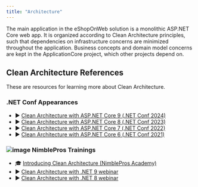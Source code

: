 ```yaml
---
title: "Architecture"
---
```


The main application in the eShopOnWeb solution is a monolithic ASP.NET Core web app. It is organized according to Clean Architecture principles, such that dependencies on infrastructure concerns are minimized throughout the application. Business concepts and domain model concerns are kept in the ApplicationCore project, which other projects depend on.

## Clean Architecture References

These are resources for learning more about Clean Architecture.

### .NET Conf Appearances

- ▶️ [Clean Architecture with ASP.NET Core 9 (.NET Conf 2024)](https://www.youtube.com/watch?v=zw-ZtB1BNl8)
- ▶️ [Clean Architecture with ASP.NET Core 8 (.NET Conf 2023)](https://www.youtube.com/watch?v=yF9SwL0p0Y0)
- ▶️ [Clean Architecture with ASP.NET Core 7 (.NET Conf 2022)](https://www.youtube.com/watch?v=j6u7Pw6dyUw)
- ▶️ [Clean Architecture with ASP.NET Core 6 (.NET Conf 2021)](https://www.youtube.com/watch?v=lkmvnjypENw&ab_channel=dotNET)

### ![image](https://github.com/user-attachments/assets/b8ac5eef-61c2-46b0-8c44-18215647bc65) NimblePros Trainings

- 🎓 [Introducing Clean Architecture (NimblePros Academy)](https://academy.nimblepros.com/p/learn-clean-architecture)
- ▶️ [Clean Architecture with .NET 9 webinar](https://mailchi.mp/nimblepros/clean-architecture-dotnet-9-recording)
- ▶️ [Clean Architecture with .NET 8 webinar](https://mailchi.mp/nimblepros/clean-architecture-dotnet-8-recording)
